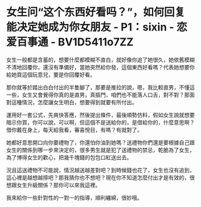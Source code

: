 # 女生问“这个东西好看吗？”，如何回复能决定她成为你女朋友 - P1：sixin - 恋爱百事通 - BV1D5411o7ZZ

女生一般都是含蓄的，想要什麼都模糊不直白，就好像你追了她很久，她依舊模糊不清地回覆你，還沒有準備好，當她突然給你發，這個東西好看嗎？代表她想要你給她買這個玩意兒，要是你回覆好看。

那你就等於踏出白白付出的半隻腳了，那要是推拉的說，嗯，我比較直男，不懂這一些，女生又會覺得你真的是直男，真摳門，咱們也不能落人口舌，對不對？那面對這種情況，怎麼讓女生明白，想要得到就要有所付出。

運用好一套公式，先爽快答應，然後提出條件，最後順勢仿料，假如女生說就想要暗示你買，你可以說，可以啊，但這個不是送給你的，是借給你的，什麼意思啊？借你戴在身上，每天給我看，審喜悅目，有嗎？有就對了。

她都好意思開口向你要禮物了，你還怕你油到她嗎？送禮物你們還是要根據自己跟女生的關係到哪一步來決定的，很多男生就是犯了送禮物的禁忌，乾脆為了女生，為了博得女生的歡心，把幾千塊錢的包包口紅送出去。

況且這送禮物不可能說，情況越送越差對吧？到時候錢也花了，女生也沒有追到，這心裡是越想越擰吧？那我猜你也不想吧？現在你不知道怎麼付出才是有效的，很想跟女生升級關係？那你可以來我這裡。

我來給你一些針對性的一對一的指導，順利纏綿，很妙哦。